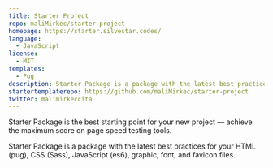 ```yaml
---
title: Starter Project
repo: maliMirkec/starter-project
homepage: https://starter.silvestar.codes/
language:
  - JavaScript
license:
  - MIT
templates:
  - Pug
description: Starter Package is a package with the latest best practices for your HTML (pug), CSS (Sass), JavaScript (es6), graphic, font, and favicon files.
startertemplaterepo: https://github.com/maliMirkec/starter-project
twitter: malimirkeccita
---
```


Starter Package is the best starting point for your new project — achieve the maximum score on page speed testing tools.

Starter Package is a package with the latest best practices for your HTML (pug), CSS (Sass), JavaScript (es6), graphic, font, and favicon files.
